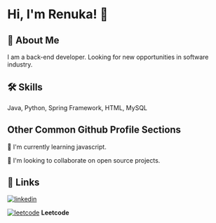 
# Hi, I'm Renuka! 👋


## 🚀 About Me
I am a back-end developer. Looking for new opportunities in software industry.


## 🛠 Skills
Java, Python, Spring Framework, HTML, MySQL


## Other Common Github Profile Sections

🌱 I'm currently learning javascript.

👯 I'm looking to collaborate on open source projects.



## 🔗 Links
 [![linkedin](https://img.shields.io/badge/linkedin-0A66C2?style=for-the-badge&logo=linkedin&logoColor=white)](https://www.linkedin.com/in/renuka-bhaskaran-451680227/)

[![leetcode](https://icons-for-free.com/iconfiles/png/32/leetcode-1324440188150828926.png)](https://leetcode.com/Renuka_B/)
**Leetcode**

<!--
**renuka010/renuka010** is a ✨ _special_ ✨ repository because its `README.md` (this file) appears on your GitHub profile.
